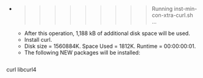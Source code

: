 * >>>>>>>>> Running inst-min-con-xtra-curl.sh ...
  * After this operation, 1,188 kB of additional disk space will be used.
  * Install curl.
  * Disk size = 1560884K. Space Used = 1812K. Runtime = 00:00:00:01.
  * The following NEW packages will be installed:
  ```bash
curl libcurl4
  ```
